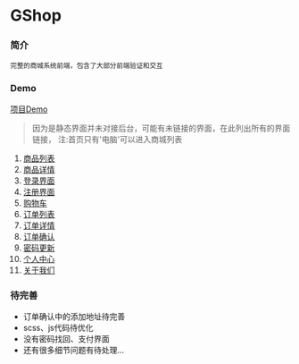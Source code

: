 # GShop

### 简介
    完整的商城系统前端，包含了大部分前端验证和交互

### Demo

[项目Demo](https://aloneweb.github.io/GShop/html/)

> 因为是静态界面并未对接后台，可能有未链接的界面，在此列出所有的界面链接，
> 注:首页只有'电脑'可以进入商城列表

1. [商品列表](https://aloneweb.github.io/GShop/html/list.html)
2. [商品详情](https://aloneweb.github.io/GShop/html/detail.html)
3. [登录界面](https://aloneweb.github.io/GShop/html/login.html)
4. [注册界面](https://aloneweb.github.io/GShop/html/register.html)
5. [购物车](https://aloneweb.github.io/GShop/html/shopcart.html)
6. [订单列表](https://aloneweb.github.io/GShop/html/order-list.html)
7. [订单详情](https://aloneweb.github.io/GShop/html/order-detail.html)
8. [订单确认](https://aloneweb.github.io/GShop/html/order-confirm.html)
9. [密码更新](https://aloneweb.github.io/GShop/html/pass-update.html)
10. [个人中心](https://aloneweb.github.io/GShop/html/userinfo.html)
11. [关于我们](https://aloneweb.github.io/GShop/html/about.html)

### 待完善

- 订单确认中的添加地址待完善
- scss、js代码待优化
- 没有密码找回、支付界面
- 还有很多细节问题有待处理...